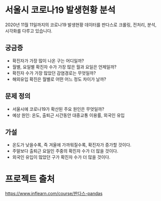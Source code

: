 # 서울시 코로나19 발생현황 분석
2020년 11월 11일까지의 코로나19 발생현황 데이터를 판다스로 크롤링, 전처리, 분석, 시각화를 다루고 있습니다.
## 궁금증 
* 확진자가 가장 많이 나온 구는 어디일까?
* 월별, 요일별 확진자 수가 가장 많은 월과 요일은 언제일까?
* 확진자 수가 가장 많았던 감염경로는 무엇일까?
* 해외유입 확진은 월별로 어떤 어느 정도 차이가 날까?

## 문제 정의
* 서울시에 코로나19가 확산된 주요 원인은 무엇일까?
* 예상 원인: 온도, 출퇴근 시간동안 대중교통 이용률, 외국인 유입

## 가설
* 온도가 낮을수록, 즉 겨울에 가까워질수록, 확진자가 증가할 것이다.
* 주말보다 출퇴근 요일인 주중의 확진자 수가 더 많을 것이다.
* 외국인 유입이 많았던 구가 확진자 수가 더 많을 것이다.

# 프로젝트 출처
https://www.inflearn.com/course/판다스-pandas
